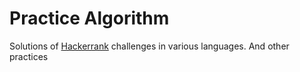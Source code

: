 # Practice Algorithm
Solutions of [Hackerrank](https://www.hackerrank.com) challenges in various languages.
And other practices
